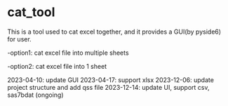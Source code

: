 # cat_tool

This is a tool used to cat excel together, and it provides a GUI(by pyside6) for user.

-option1: cat excel file into multiple sheets

-option2: cat excel file into 1 sheet

2023-04-10: update GUI
2023-04-17: support xlsx
2023-12-06: update project structure and add qss file
2023-12-14: update UI, support csv, sas7bdat (ongoing)

